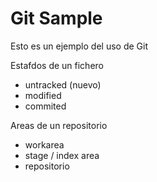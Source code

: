 # Git Sample

Esto es un ejemplo del uso de Git

Estafdos de un fichero

 - untracked (nuevo)
 - modified 
 - commited


 Areas de un repositorio

 - workarea
 - stage / index area
 - repositorio